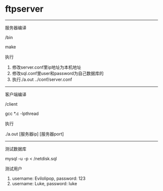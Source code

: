 # ftpserver

----------

服务器编译

/bin

make

执行

1. 修改server.conf里ip地址为本机地址
2. 修改sql.conf里user和password为自己数据库的
3. 执行./a.out ../conf/server.conf

---------

客户端编译

/client

gcc *.c -lpthread

执行

./a.out [服务器ip] [服务器port] 

----------

测试数据库

mysql -u<username> -p<password> <dbname> < /netdisk.sql
                                      
测试用户

1. username: Evilolipop, password: 123
2. username: Luke, password: luke
